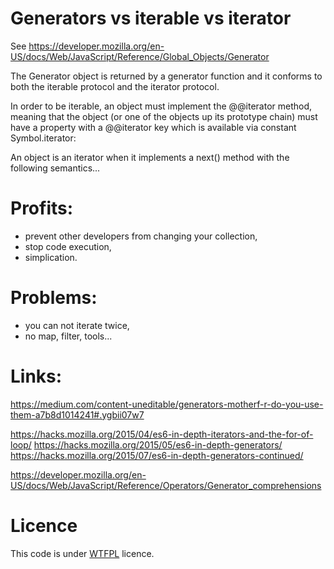 # Generators vs iterable vs iterator

See https://developer.mozilla.org/en-US/docs/Web/JavaScript/Reference/Global_Objects/Generator

The Generator object is returned by a generator function and it conforms to both the iterable protocol and the iterator protocol.


In order to be iterable, an object must implement the @@iterator method, meaning that the object (or one of the objects up its prototype chain) must have a property with a @@iterator key which is available via constant Symbol.iterator:


An object is an iterator when it implements a next() method with the following semantics...

# Profits:

 - prevent other developers from changing your collection,
 - stop code execution,
 - simplication.

# Problems:

 - you can not iterate twice,
 - no map, filter, tools...

# Links:

https://medium.com/content-uneditable/generators-motherf-r-do-you-use-them-a7b8d1014241#.ygbii07w7

https://hacks.mozilla.org/2015/04/es6-in-depth-iterators-and-the-for-of-loop/
https://hacks.mozilla.org/2015/05/es6-in-depth-generators/
https://hacks.mozilla.org/2015/07/es6-in-depth-generators-continued/

https://developer.mozilla.org/en-US/docs/Web/JavaScript/Reference/Operators/Generator_comprehensions

# Licence

This code is under [WTFPL](http://www.wtfpl.net/) licence.
